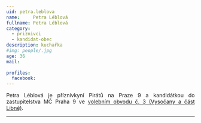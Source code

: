 ```yaml
---
uid: petra.leblova
name:     Petra	Léblová
fullname: Petra	Léblová
category:
  - priznivci
  - kandidat-obec
description: kuchařka
#img: people/.jpg
age: 36
mail:
 
profiles:
  facebook: 
---
```

<p style='text-align: justify;'>
Petra Léblová je příznivkyní Pirátů na Praze 9 a kandidátkou do zastupitelstva MČ Praha 9 ve <a href="/komunalni-volby-2018/vysocany/" target="_self"><u>volebním obvodu č. 3 (Vysočany a část Libně)</u></a>.
</p>


---